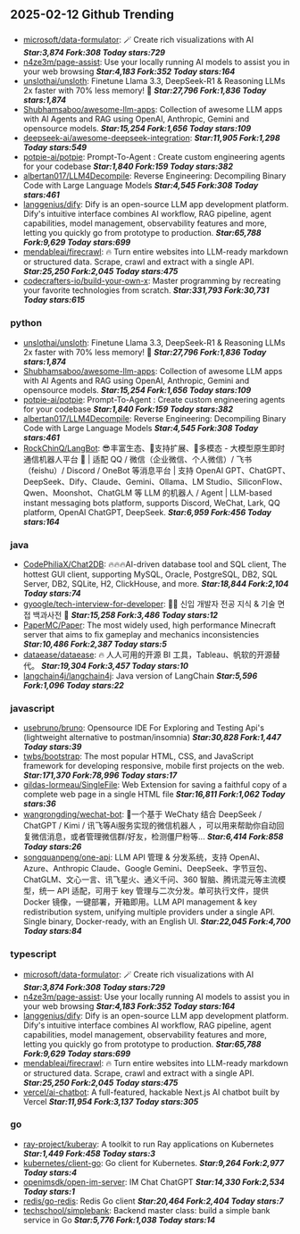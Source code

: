## 2025-02-12 Github Trending

### 
* [microsoft/data-formulator](https://github.com/microsoft/data-formulator): 🪄 Create rich visualizations with AI ***Star:3,874 Fork:308 Today stars:729***
* [n4ze3m/page-assist](https://github.com/n4ze3m/page-assist): Use your locally running AI models to assist you in your web browsing ***Star:4,183 Fork:352 Today stars:164***
* [unslothai/unsloth](https://github.com/unslothai/unsloth): Finetune Llama 3.3, DeepSeek-R1 & Reasoning LLMs 2x faster with 70% less memory! 🦥 ***Star:27,796 Fork:1,836 Today stars:1,874***
* [Shubhamsaboo/awesome-llm-apps](https://github.com/Shubhamsaboo/awesome-llm-apps): Collection of awesome LLM apps with AI Agents and RAG using OpenAI, Anthropic, Gemini and opensource models. ***Star:15,254 Fork:1,656 Today stars:109***
* [deepseek-ai/awesome-deepseek-integration](https://github.com/deepseek-ai/awesome-deepseek-integration):  ***Star:11,905 Fork:1,298 Today stars:549***
* [potpie-ai/potpie](https://github.com/potpie-ai/potpie): Prompt-To-Agent : Create custom engineering agents for your codebase ***Star:1,840 Fork:159 Today stars:382***
* [albertan017/LLM4Decompile](https://github.com/albertan017/LLM4Decompile): Reverse Engineering: Decompiling Binary Code with Large Language Models ***Star:4,545 Fork:308 Today stars:461***
* [langgenius/dify](https://github.com/langgenius/dify): Dify is an open-source LLM app development platform. Dify's intuitive interface combines AI workflow, RAG pipeline, agent capabilities, model management, observability features and more, letting you quickly go from prototype to production. ***Star:65,788 Fork:9,629 Today stars:699***
* [mendableai/firecrawl](https://github.com/mendableai/firecrawl): 🔥 Turn entire websites into LLM-ready markdown or structured data. Scrape, crawl and extract with a single API. ***Star:25,250 Fork:2,045 Today stars:475***
* [codecrafters-io/build-your-own-x](https://github.com/codecrafters-io/build-your-own-x): Master programming by recreating your favorite technologies from scratch. ***Star:331,793 Fork:30,731 Today stars:615***

### python
* [unslothai/unsloth](https://github.com/unslothai/unsloth): Finetune Llama 3.3, DeepSeek-R1 & Reasoning LLMs 2x faster with 70% less memory! 🦥 ***Star:27,796 Fork:1,836 Today stars:1,874***
* [Shubhamsaboo/awesome-llm-apps](https://github.com/Shubhamsaboo/awesome-llm-apps): Collection of awesome LLM apps with AI Agents and RAG using OpenAI, Anthropic, Gemini and opensource models. ***Star:15,254 Fork:1,656 Today stars:109***
* [potpie-ai/potpie](https://github.com/potpie-ai/potpie): Prompt-To-Agent : Create custom engineering agents for your codebase ***Star:1,840 Fork:159 Today stars:382***
* [albertan017/LLM4Decompile](https://github.com/albertan017/LLM4Decompile): Reverse Engineering: Decompiling Binary Code with Large Language Models ***Star:4,545 Fork:308 Today stars:461***
* [RockChinQ/LangBot](https://github.com/RockChinQ/LangBot): 😎丰富生态、🧩支持扩展、🦄多模态 - 大模型原生即时通信机器人平台 🤖 | 适配 QQ / 微信（企业微信、个人微信）/ 飞书（feishu）/ Discord / OneBot 等消息平台 | 支持 OpenAI GPT、ChatGPT、DeepSeek、Dify、Claude、Gemini、Ollama、LM Studio、SiliconFlow、Qwen、Moonshot、ChatGLM 等 LLM 的机器人 / Agent | LLM-based instant messaging bots platform, supports Discord, WeChat, Lark, QQ platform, OpenAI ChatGPT, DeepSeek. ***Star:6,959 Fork:456 Today stars:164***

### java
* [CodePhiliaX/Chat2DB](https://github.com/CodePhiliaX/Chat2DB): 🔥🔥🔥AI-driven database tool and SQL client, The hottest GUI client, supporting MySQL, Oracle, PostgreSQL, DB2, SQL Server, DB2, SQLite, H2, ClickHouse, and more. ***Star:18,844 Fork:2,104 Today stars:74***
* [gyoogle/tech-interview-for-developer](https://github.com/gyoogle/tech-interview-for-developer): 👶🏻 신입 개발자 전공 지식 & 기술 면접 백과사전 📖 ***Star:15,258 Fork:3,486 Today stars:12***
* [PaperMC/Paper](https://github.com/PaperMC/Paper): The most widely used, high performance Minecraft server that aims to fix gameplay and mechanics inconsistencies ***Star:10,486 Fork:2,387 Today stars:5***
* [dataease/dataease](https://github.com/dataease/dataease): 🔥 人人可用的开源 BI 工具，Tableau、帆软的开源替代。 ***Star:19,304 Fork:3,457 Today stars:10***
* [langchain4j/langchain4j](https://github.com/langchain4j/langchain4j): Java version of LangChain ***Star:5,596 Fork:1,096 Today stars:22***

### javascript
* [usebruno/bruno](https://github.com/usebruno/bruno): Opensource IDE For Exploring and Testing Api's (lightweight alternative to postman/insomnia) ***Star:30,828 Fork:1,447 Today stars:39***
* [twbs/bootstrap](https://github.com/twbs/bootstrap): The most popular HTML, CSS, and JavaScript framework for developing responsive, mobile first projects on the web. ***Star:171,370 Fork:78,996 Today stars:17***
* [gildas-lormeau/SingleFile](https://github.com/gildas-lormeau/SingleFile): Web Extension for saving a faithful copy of a complete web page in a single HTML file ***Star:16,811 Fork:1,062 Today stars:36***
* [wangrongding/wechat-bot](https://github.com/wangrongding/wechat-bot): 🤖一个基于 WeChaty 结合 DeepSeek / ChatGPT / Kimi / 讯飞等Ai服务实现的微信机器人 ，可以用来帮助你自动回复微信消息，或者管理微信群/好友，检测僵尸粉等... ***Star:6,414 Fork:858 Today stars:26***
* [songquanpeng/one-api](https://github.com/songquanpeng/one-api): LLM API 管理 & 分发系统，支持 OpenAI、Azure、Anthropic Claude、Google Gemini、DeepSeek、字节豆包、ChatGLM、文心一言、讯飞星火、通义千问、360 智脑、腾讯混元等主流模型，统一 API 适配，可用于 key 管理与二次分发。单可执行文件，提供 Docker 镜像，一键部署，开箱即用。LLM API management & key redistribution system, unifying multiple providers under a single API. Single binary, Docker-ready, with an English UI. ***Star:22,045 Fork:4,700 Today stars:84***

### typescript
* [microsoft/data-formulator](https://github.com/microsoft/data-formulator): 🪄 Create rich visualizations with AI ***Star:3,874 Fork:308 Today stars:729***
* [n4ze3m/page-assist](https://github.com/n4ze3m/page-assist): Use your locally running AI models to assist you in your web browsing ***Star:4,183 Fork:352 Today stars:164***
* [langgenius/dify](https://github.com/langgenius/dify): Dify is an open-source LLM app development platform. Dify's intuitive interface combines AI workflow, RAG pipeline, agent capabilities, model management, observability features and more, letting you quickly go from prototype to production. ***Star:65,788 Fork:9,629 Today stars:699***
* [mendableai/firecrawl](https://github.com/mendableai/firecrawl): 🔥 Turn entire websites into LLM-ready markdown or structured data. Scrape, crawl and extract with a single API. ***Star:25,250 Fork:2,045 Today stars:475***
* [vercel/ai-chatbot](https://github.com/vercel/ai-chatbot): A full-featured, hackable Next.js AI chatbot built by Vercel ***Star:11,954 Fork:3,137 Today stars:305***

### go
* [ray-project/kuberay](https://github.com/ray-project/kuberay): A toolkit to run Ray applications on Kubernetes ***Star:1,449 Fork:458 Today stars:3***
* [kubernetes/client-go](https://github.com/kubernetes/client-go): Go client for Kubernetes. ***Star:9,264 Fork:2,977 Today stars:4***
* [openimsdk/open-im-server](https://github.com/openimsdk/open-im-server): IM Chat ChatGPT ***Star:14,330 Fork:2,534 Today stars:1***
* [redis/go-redis](https://github.com/redis/go-redis): Redis Go client ***Star:20,464 Fork:2,404 Today stars:7***
* [techschool/simplebank](https://github.com/techschool/simplebank): Backend master class: build a simple bank service in Go ***Star:5,776 Fork:1,038 Today stars:14***
